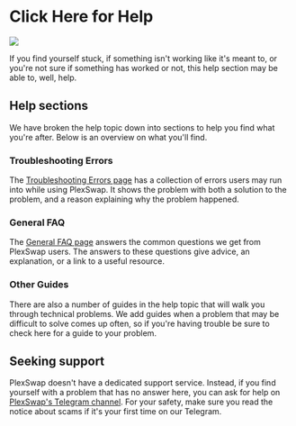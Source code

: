 # Click Here for Help



![](../.gitbook/assets/help-area-header.png)

If you find yourself stuck, if something isn't working like it's meant to, or you're not sure if something has worked or not, this help section may be able to, well, help.

## Help sections

We have broken the help topic down into sections to help you find what you're after. Below is an overview on what you'll find.

### Troubleshooting Errors

The [Troubleshooting Errors page](https://docs.PlexSwap.finance/help/troubleshooting) has a collection of errors users may run into while using PlexSwap. It shows the problem with both a solution to the problem, and a reason explaining why the problem happened.

### General FAQ

The [General FAQ page](https://docs.PlexSwap.finance/help/faq) answers the common questions we get from PlexSwap users. The answers to these questions give advice, an explanation, or a link to a useful resource.

### Other Guides

There are also a number of guides in the help topic that will walk you through technical problems. We add guides when a problem that may be difficult to solve comes up often, so if you're having trouble be sure to check here for a guide to your problem.

## Seeking support

PlexSwap doesn't have a dedicated support service. Instead, if you find yourself with a problem that has no answer here, you can ask for help on [PlexSwap's Telegram channel](https://t.me/PlexSwap). For your safety, make sure you read the notice about scams if it's your first time on our Telegram.
